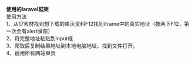 **使用的laravel框架**   
使用方法  
1、从17素材找到想下载的单页资料F12找到iframe中的真实地址（按两下F12，第一次会有alert弹窗）  
2、将完整地址粘贴到input框  
3、爬取后复制结果地址到本地电脑地址，找到文件打开。  
4、适用所有网站单页